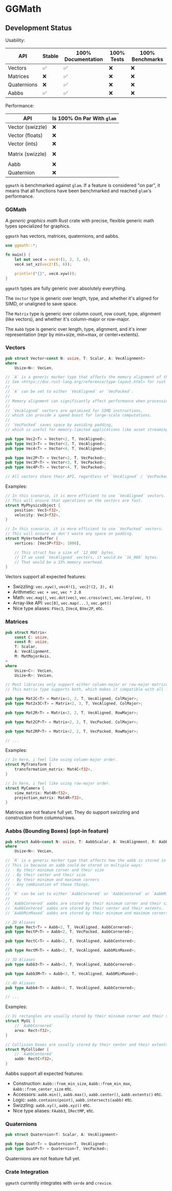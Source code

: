 # GGMath

## Development Status

Usability:

| API         | Stable | 100% Documentation | 100% Tests | 100% Benchmarks |
|-------------|--------|--------------------|------------|-----------------|
| Vectors     | ✅    | ✅                 | ❌        | ❌              |
| Matrices    | ❌    | ✅                 | ❌        | ❌              |
| Quaternions | ❌    | ✅                 | ❌        | ❌              |
| Aabbs       | ✅    | ✅                 | ❌        | ❌              |

Performance:

| API              | Is 100% On Par With `glam` |
|------------------|----------------------------|
| Vector (swizzle) | ❌                        |
| Vector (floats)  | ❌                        |
| Vector (ints)    | ❌                        |
|                  |                            |
| Matrix (swizzle) | ❌                        |
|                  |                            |
| Aabb             | ❌                        |
| Quaternion       | ❌                        |

`ggmath` is benchmarked against `glam`.
If a feature is considered "on par",
it means that all functions have been benchmarked and reached `glam`'s performance.

### GGMath

A *generic graphics math* Rust crate with precise, flexible generic math types specialized for graphics.

`ggmath` has vectors, matrices, quaternions, and aabbs.

```rust
use ggmath::*;

fn main() {
    let mut vec4 = vec4!(1, 2, 3, 4);
    vec4.set_xz(vec2!(5, 6));

    println!("{}", vec4.xyw());
}
```

`ggmath` types are fully generic over absolutely everything.

The `Vector` type is generic over length, type,
and whether it's aligned for SIMD, or unaligned to save space.

The `Matrix` type is generic over column count, row count, type, alignment (like vectors),
and whether it's column-major or row-major.

The `Aabb` type is generic over length, type, alignment,
and it's inner representation (repr by min+size, min+max, or center+extents).

### Vectors

```rust
pub struct Vector<const N: usize, T: Scalar, A: VecAlignment>
where
    Usize<N>: VecLen,

// `A` is a generic marker type that affects the memory alignment of the vector.
// See <https://doc.rust-lang.org/reference/type-layout.html> for rust's type layout.
//
// `A` can be set to either `VecAligned` or `VecPacked`.
//
// Memory alignment can significantly affect performance when processing large datasets.
//
// `VecAligned` vectors are optimized for SIMD instructions,
// which can provide a speed boost for large-scale computations.
//
// `VecPacked` saves space by avoiding padding,
// which is useful for memory-limited applications like asset streaming or network data transmission.

pub type Vec2<T> = Vector<2, T, VecAligned>;
pub type Vec3<T> = Vector<3, T, VecAligned>;
pub type Vec4<T> = Vector<4, T, VecAligned>;

pub type Vec2P<T> = Vector<2, T, VecPacked>;
pub type Vec3P<T> = Vector<3, T, VecPacked>;
pub type Vec4P<T> = Vector<4, T, VecPacked>;

// All vectors share their API, regardless of `VecAligned` / `VecPacked`.
```

Examples:

```rust
// In this scenario, it is more efficient to use `VecAligned` vectors.
// This will ensure that operations on the vectors are fast.
struct MyPhysicsObject {
    position: Vec3<f32>,
    velocity: Vec3<f32>,
}

// In this scenario, it is more efficient to use `VecPacked` vectors.
// This will ensure we don't waste any space on padding.
struct MyVertexBuffer {
    vertices: [Vec3P<f32>; 1000],

    // This struct has a size of `12_000` bytes.
    // If we used `VecAligned` vectors, it would be `16_000` bytes.
    // That would be a 33% memory overhead.
}
```

Vectors support all expected features:
- Swizzling: `vec.xyw()`, `vec4!(1, vec2!(2, 3), 4)`
- Arithmetic: `vec + vec`, `vec * 2.0`
- Math: `vec.mag()`, `vec.dot(vec)`, `vec.cross(vec)`, `vec.lerp(vec, t)`
- Array-like API: `vec[0]`, `vec.map(...)`, `vec.get()`
- Nice type aliases: `FVec3`, `IVec4`, `BVec2P`, etc.

### Matrices

```rust
pub struct Matrix<
    const C: usize,
    const R: usize,
    T: Scalar,
    A: VecAlignment,
    M: MatMajorAxis,
>
where
    Usize<C>: VecLen,
    Usize<R>: VecLen,

// Most libraries only support either column-major or row-major matrices.
// This matrix type supports both, which makes it compatible with all libraries.

pub type Mat2C<T> = Matrix<2, 2, T, VecAligned, ColMajor>;
pub type Mat2x3C<T> = Matrix<2, 3, T, VecAligned, ColMajor>;

pub type Mat2R<T> = Matrix<2, 2, T, VecAligned, RowMajor>;

pub type Mat2CP<T> = Matrix<2, 2, T, VecPacked, ColMajor>;

pub type Mat2RP<T> = Matrix<2, 2, T, VecPacked, RowMajor>;

// ...
```

Examples:

```rust
// In here, i feel like using column-major order.
struct MyTransform {
    transformation_matrix: Mat4C<f32>,
}

// In here, i feel like using row-major order.
struct MyCamera {
    view_matrix: Mat4R<f32>,
    projection_matrix: Mat4R<f32>,
}
```

Matrices are not feature full yet.
They do support swizzling and construction from columns/rows.

### Aabbs (Bounding Boxes) (opt-in feature)

```rust
pub struct Aabb<const N: usize, T: AabbScalar, A: VecAlignment, R: AabbRepr>
where
    Usize<N>: VecLen,

// `R` is a generic marker type that affects how the aabb is stored in memory.
// This is because an aabb could be stored in multiple ways:
// - By their minimum corner and their size
// - By their center and their size
// - By their minimum and maximum corners
// - Any combination of these things.
//
// `R` can be set to either `AabbCornered` or `AabbCentered` or `AabbMinMaxed`.
//
// `AabbCornered` aabbs are stored by their minimum corner and their size.
// `AabbCentered` aabbs are stored by their center and their extents.
// `AabbMinMaxed` aabbs are stored by their minimum and maximum corners.

// 2D Aliases
pub type Rect<T> = Aabb<2, T, VecAligned, AabbCornered>;
pub type RectP<T> = Aabb<2, T, VecPacked, AabbCornered>;

pub type RectC<T> = Aabb<2, T, VecAligned, AabbCentered>;

pub type RectM<T> = Aabb<2, T, VecAligned, AabbMinMaxed>;

// 3D Aliases
pub type Aabb3<T> = Aabb<3, T, VecAligned, AabbCornered>;

pub type Aabb3M<T> = Aabb<3, T, VecAligned, AabbMinMaxed>;

// 4D Aliases
pub type Aabb4<T> = Aabb<4, T, VecAligned, AabbCornered>;

// ...
```

Examples:

```rust
// Ui rectangles are usually stored by their minimum corner and their size.
struct MyUi {
    // `AabbCornered`
    area: Rect<f32>,
}

// Collision boxes are usually stored by their center and their extents.
struct MyCollider {
    // `AabbCentered`
    aabb: RectC<f32>,
}
```

Aabbs support all expected features:
- Construction: `Aabb::from_min_size`, `Aabb::from_min_max`, `Aabb::from_center_size` etc.
- Accessors: `aabb.min()`, `aabb.max()`, `aabb.center()`, `aabb.extents()` etc.
- Logic: `aabb.contains(point)`, `aabb.intersects(aabb)` etc.
- Swizzling: `aabb.xy()`, `aabb.xyz()` etc.
- Nice type aliases: `FAabb3`, `IRectMP`, etc.

### Quaternions

```rust
pub struct Quaternion<T: Scalar, A: VecAlignment>

pub type Quat<T> = Quaternion<T, VecAligned>;
pub type QuatP<T> = Quaternion<T, VecPacked>;
```

Quaternions are not feature full yet.

### Crate Integration

`ggmath` currently integrates with `serde` and `crevice`.
